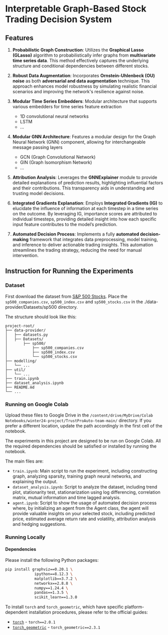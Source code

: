 # Interpretable Graph-Based Stock Trading Decision System

## Features

1. **Probabilistic Graph Construction**: Utilizes the **Graphical Lasso (GLasso)** algorithm to probabilistically infer graphs from **multivariate time series data**. This method effectively captures the underlying structure and conditional dependencies between different stocks.

2. **Robust Data Augmentation**: Incorporates **Ornstein-Uhlenbeck (OU) noise** as both **adversarial and data augmentation** technique. This approach enhances model robustness by simulating realistic financial scenarios and improving the network's resilience against noise.

3. **Modular Time Series Embedders**: Modular architecture that supports various embedders for time series feature extraction
   - 1D convolutional neural networks
   - LSTM
   - ... 

4. **Modular GNN Architecture**: Features a modular design for the Graph Neural Network (GNN) component, allowing for interchangeable message passing layers
   - GCN (Graph Convolutional Network)
   - GIN (Graph Isomorphism Network)
   - ...

5. **Attribution Analysis**: Leverages the **GNNExplainer** module to provide detailed explanations of prediction results, highlighting influential factors and their contributions. This transparency aids in understanding and trusting model decisions.

6. **Integrated Gradients Explanation**: Employs **Integrated Gradients (IG)** to elucidate the influence of information at each timestep in a time series on the outcome. By leveraging IG, importance scores are attributed to individual timesteps, providing detailed insight into how each specific input feature contributes to the model’s prediction. 

7. **Automated Decision Process**: Implements a fully **automated decision-making** framework that integrates data preprocessing, model training, and inference to deliver actionable trading insights. This automation streamlines the trading strategy, reducing the need for manual intervention.

## Instruction for Running the Experiments

### Dataset
First download the dataset from [S&P 500 Stocks](https://www.kaggle.com/datasets/andrewmvd/sp-500-stocks). Place the `sp500_companies.csv`, `sp500_index.csv` and `sp500_stocks.csv` in the ./data-provider/Datasets/sp500 directory. 

The structure should look like this:
```
project-root/
├── data-provider/
│   ├── datasets.py
│   ├── Datasets/
│       ├── sp500/
│           ├── sp500_companies.csv
│           ├── sp500_index.csv
│           └── sp500_stocks.csv
├── modelling/
│   └── ...
├── util/
│   └── ...
├── train.ipynb
├── dataset_analysis.ipynb
├── README.md
└── ...
```
### Running on Google Colab

Upload these files to Google Drive in the `/content/drive/MyDrive/Colab Notebooks/winter24-project/TrustProAuto-team-main/` directory. If you prefer a different location, update the path accordingly in the first cell of the notebook.

The experiments in this project are designed to be run on Google Colab. All the required dependencies should be satisfied or installed by running the notebook. 

The main files are:

- `train.ipynb`: Main script to run the experiment, including constructing graph, analyzing sparsity, training graph neural networks, and explaining the output. 
- `dataset_analysis.ipynb`: Script to analyze the dataset, including trend plot, stationarity test, stationarization using log differencing, correlation matrix, mutual information and time lagged analysis.
- `agent.ipynb`: Script to show the usage of automated decision process where, by initializing an agent from the Agent class, the agent will provide valuable insights on your selected stock, including predicted price, estimated average return rate and volatility, attribution analysis and hedging suggestions. 

### Running Locally

#### Dependencies

Please install the following Python packages:

```bash
pip install graphviz==0.20.1 \
             ipython==8.12.3 \
             matplotlib==3.7.2 \
             networkx==2.8.8 \
             numpy==1.24.4 \
             pandas==1.3.5 \
             scikit_learn==1.3.0
```
To install `torch` and `torch_geometric`, which have specific platform-dependent installation procedures, please refer to the official guides:
- [`torch`](https://pytorch.org/get-started/locally/) -  `torch==2.0.1`
- [`torch_geometric`](https://pytorch-geometric.readthedocs.io/en/latest/notes/installation.html) - `torch_geometric==2.3.1`

